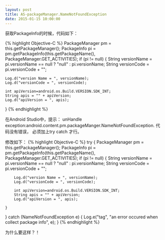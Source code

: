 ```yaml
---
layout: post
title: AS-packageManager.NameNotFoundException
date: 2015-01-15 10:00:00
---
```


获取PackageInfo的时候，代码如下：

{% highlight Objective-C %}
PackageManager pm = this.getPackageManager();
PackageInfo pi = pm.getPackageInfo(this.getPackageName(), PackageManager.GET_ACTIVITIES);
if (pi != null) {
    String versionName = pi.versionName == null ? "null" : pi.versionName;
    String versionCode = pi.versionCode + "";

    Log.d("version Name = ", versionName);
    Log.d("versionCode = ", versionCode);

    int apiVersion=android.os.Build.VERSION.SDK_INT;
    String apis = "" + apiVersion;
    Log.d("apiVersion = ", apis);
}
{% endhighlight %}

在Android Studio中，提示： unHandle exception:android.content.pm.packageManger.NameNotFoundException.
代码没有错误， 必须加上try catch 才行。

修改如下：
{% highlight Objective-C %}
try {
    PackageManager pm = this.getPackageManager();
    PackageInfo pi = pm.getPackageInfo(this.getPackageName(), PackageManager.GET_ACTIVITIES);
    if (pi != null) {
        String versionName = pi.versionName == null ? "null" : pi.versionName;
        String versionCode = pi.versionCode + "";

        Log.d("version Name = ", versionName);
        Log.d("versionCode = ", versionCode);

        int apiVersion=android.os.Build.VERSION.SDK_INT;
        String apis = "" + apiVersion;
        Log.d("apiVersion = ", apis);

    }
} catch (NameNotFoundException e) {
    Log.e("tag", "an error occured when collect package info", e);
}
{% endhighlight %}

为什么要这样？！